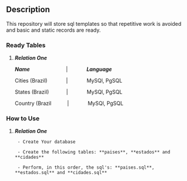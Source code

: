 ## Description
This repository will store sql templates so that repetitive work is avoided and basic and static records are ready.

### Ready Tables
1. **_Relation One_**

	**_Name_**		&nbsp; &nbsp; &nbsp; &nbsp; &nbsp; &nbsp; &nbsp; &nbsp; &nbsp; &nbsp; &nbsp; &nbsp; | &nbsp; &nbsp; &nbsp; &nbsp; &nbsp; &nbsp; **_Language_**

	Cities (Brazil)&nbsp; &nbsp; &nbsp; &nbsp; &nbsp; &nbsp; &nbsp;| &nbsp; &nbsp; &nbsp; &nbsp; &nbsp; &nbsp; MySQl, PgSQL
	
	States (Brazil)	&nbsp; &nbsp; &nbsp; &nbsp; &nbsp; &nbsp;| &nbsp; &nbsp; &nbsp; &nbsp; &nbsp; &nbsp; MySQl, PgSQL
	
	Country (Brazil &nbsp; &nbsp; &nbsp; &nbsp; &nbsp; | &nbsp; &nbsp; &nbsp; &nbsp; &nbsp; &nbsp; MySQl, PgSQL

### How to Use
1. **_Relation One_**

		- Create Your database
		
		- Create the following tables: **paises**, **estados** and **cidades**
		
		- Perform, in this order, the sql's: **paises.sql**, **estados.sql** and **cidades.sql**
